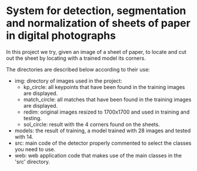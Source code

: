 # System for detection, segmentation and normalization of sheets of paper in digital photographs

In this project we try, given an image of a sheet of paper, to locate and cut out the sheet by locating with a trained model its corners.

The directories are described below according to their use:

* img: directory of images used in the project:
  * kp_circle: all keypoints that have been found in the training images are displayed.
  * match_circle: all matches that have been found in the training images are displayed.
  * redim: original images resized to 1700x1700 and used in training and testing.
  * sol_circle: result with the 4 corners found on the sheets.
* models: the result of training, a model trained with 28 images and tested with 14.
* src: main code of the detector properly commented to select the classes you need to use. 
* web: web application code that makes use of the main classes in the 'src' directory.
